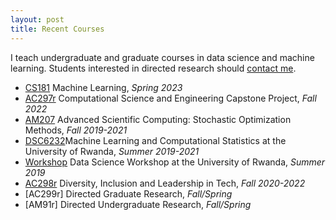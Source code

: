 ```yaml
---
layout: post
title: Recent Courses
---
```


I teach undergraduate and graduate courses in data science and machine learning. Students interested in directed research should [contact me](/advising.html).

* [CS181](https://harvard-ml-courses.github.io/cs181-web/) Machine Learning, *Spring 2023*
* [AC297r]((https://www.capstone.iacs.seas.harvard.edu)) Computational Science and Engineering Capstone Project, *Fall 2022*
* [AM207]((https://onefishy.github.io/am207/)) Advanced Scientific Computing: Stochastic Optimization Methods, *Fall 2019-2021*
* [DSC6232](https://onefishy.github.io/Rwanda-Data-Science/)Machine Learning and Computational Statistics at the University of Rwanda, *Summer 2019-2021*
* [Workshop](https://github.com/onefishy/rwanda_workshop) Data Science Workshop at the University of Rwanda, *Summer 2019*
* [AC298r](https://onefishy.github.io/DIL_in_tech/) Diversity, Inclusion and Leadership in Tech, *Fall 2020-2022*
* [AC299r] Directed Graduate Research, *Fall/Spring*
* [AM91r] Directed Undergraduate Research, *Fall/Spring*


